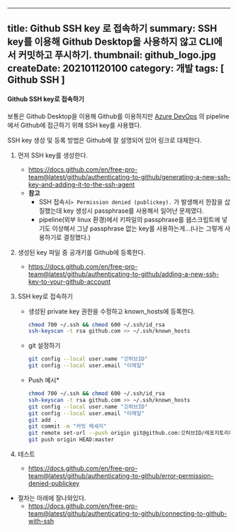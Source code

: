 -----
title: Github SSH key 로 접속하기
summary: SSH key를 이용해 Github Desktop을 사용하지 않고 CLI에서 커밋하고 푸시하기.
thumbnail: github_logo.jpg
createDate: 202101120100
category: 개발
tags: [ Github SSH ]
-----

#### Github SSH key로 접속하기

보통은  Github Desktop을 이용해 Github를 이용하지만 [Azure DevOps](https://azure.microsoft.com/ko-kr/services/devops/) 의 pipeline에서 Github에 접근하기 위해 SSH key를 사용했다.

SSH key 생성 및 등록 방법은 Github에 잘 설명되어 있어 링크로 대체한다.
1. 먼저 SSH key를 생성한다.
    * https://docs.github.com/en/free-pro-team@latest/github/authenticating-to-github/generating-a-new-ssh-key-and-adding-it-to-the-ssh-agent
    * **참고**
        * SSH 접속시`> Permission denied (publickey).` 가 발생해서 한참을 삽질했는데 key 생성시 passphrase를 사용해서 일어난 문제였다.
        * pipeline(외부 linux 환경)에서 키파일의 passphrase를 쉡스크립트에 넣기도 이상해서 그냥 passphrase 없는 key를 사용하는게...(나는 그렇게 사용하기로 결정했다.)

1. 생성된 key 파일 중 공개키를 Github에 등록한다.
    * https://docs.github.com/en/free-pro-team@latest/github/authenticating-to-github/adding-a-new-ssh-key-to-your-github-account
1. SSH key로 접속하기
    * 생성된 private key 권한을 수정하고 known_hosts에 등록한다.
        ```zsh
        chmod 700 ~/.ssh && chmod 600 ~/.ssh/id_rsa
        ssh-keyscan -t rsa github.com >> ~/.ssh/known_hosts
        ```
    * git 설정하기
        ```zsh
        git config --local user.name "깃허브ID"
        git config --local user.email "이메일"
        ```
    * Push 예시*
        ```zsh
        chmod 700 ~/.ssh && chmod 600 ~/.ssh/id_rsa
        ssh-keyscan -t rsa github.com >> ~/.ssh/known_hosts
        git config --local user.name "깃허브ID"
        git config --local user.email "이메일"
        git add .
        git commit -m "커밋 메세지"
        git remote set-url --push origin git@github.com:깃허브ID/레포지토리이름.git
        git push origin HEAD:master
        ```
1. 테스트
    * https://docs.github.com/en/free-pro-team@latest/github/authenticating-to-github/error-permission-denied-publickey


* 절차는 아래에 잘나와있다.
    * https://docs.github.com/en/free-pro-team@latest/github/authenticating-to-github/connecting-to-github-with-ssh
